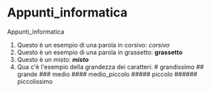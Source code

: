 # Appunti_informatica
Appunti_informatica
1) Questo è un esempio di una parola in corsivo:  _corsivo_
2) Questo è un esempio di una parola in grassetto:  **grassetto**
3) Questo è un misto:  _**misto**_
4) Qua c'è l'esempio della grandezza dei caratteri: # grandissimo ## grande ### medio #### medio_piccolo ##### piccolo ###### piccolissimo
